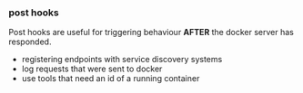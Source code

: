 ### post hooks

Post hooks are useful for triggering behaviour **AFTER** the docker server has responded.

 * registering endpoints with service discovery systems
 * log requests that were sent to docker
 * use tools that need an id of a running container